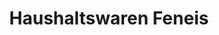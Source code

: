 ---
title: "Haushaltswaren Feneis"
url: /mitterteich/haushaltswaren-feneis/
shop: Haushaltsartikel
---